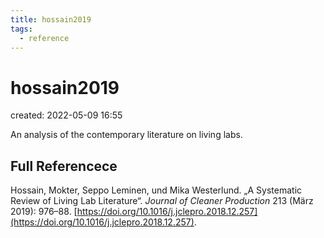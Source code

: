 ```yaml
---
title: hossain2019
tags:
  - reference
---
```


# hossain2019
created: 2022-05-09 16:55

An analysis of the contemporary literature on living labs.

## Full Referencece
Hossain, Mokter, Seppo Leminen, und Mika Westerlund. „A Systematic Review of Living Lab Literature“. _Journal of Cleaner Production_ 213 (März 2019): 976–88. [https://doi.org/10.1016/j.jclepro.2018.12.257](https://doi.org/10.1016/j.jclepro.2018.12.257).
